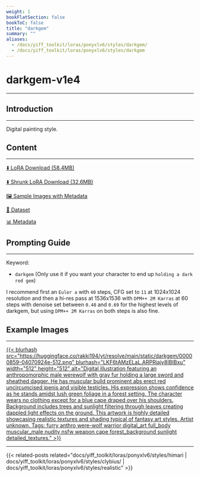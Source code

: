```yaml
---
weight: 1
bookFlatSection: false
bookToC: false
title: "darkgem"
summary: ""
aliases:
  - /docs/yiff_toolkit/loras/ponyxlv6/styles/darkgem/
  - /docs/yiff_toolkit/loras/ponyxlv6/styles/darkgem
---
```


<!--markdownlint-disable MD025 MD033 -->

# darkgem-v1e4

---

## Introduction

---

Digital painting style.

## Content

---

[⬇️ LoRA Download (58.4MB)](https://huggingface.co/rakki194/yt/resolve/main/ponyxl_loras/darkgem-v1e4.safetensors?download=true)

[⬇️ Shrunk LoRA Download (32.6MB)](https://huggingface.co/rakki194/yt/resolve/main/ponyxl_loras_shrunk_2/darkgem-v1e4_frockpt1_th-3.55.safetensors?download=true)

[🖼️ Sample Images with Metadata](https://huggingface.co/k4d3/yiff_toolkit/tree/main/static/{})

[📐 Dataset](https://huggingface.co/datasets/k4d3/furry/tree/main/by_darkgem)

[📊 Metadata](https://huggingface.co/k4d3/yiff_toolkit/raw/main/ponyxl_loras/darkgem-v1e4.json)

## Prompting Guide

---

Keyword:

- `darkgem` (Only use it if you want your character to end up `holding a dark red gem`)

I recommend first an `Euler a` with `40` steps, CFG set to `11` at 1024x1024 resolution and then a hi-res pass at 1536x1536 with `DPM++ 2M Karras` at 60 steps with denoise set between `0.40` and `0.69` for the highest levels of darkgem, but using `DPM++ 2M Karras` on both steps is also fine.

## Example Images

---

<div class="image-grid">
  <div class="image-grid-container">
    <a href="https://huggingface.co/rakki194/yt/resolve/main/static/darkgem/00000859-04070924e.png">
      {{< blurhash
        src="https://huggingface.co/rakki194/yt/resolve/main/static/darkgem/00000859-04070924e-512.png"
        blurhash="LKF6tAMzELaL.ARPRiajy8IBIBxu"
        width="512"
        height="512"
        alt="Digital illustration featuring an anthropomorphic male werewolf with gray fur holding a large sword and sheathed dagger. He has muscular build prominent abs erect red uncircumcised ipenis and visible testicles. His expression shows confidence as he stands amidst lush green foliage in a forest setting. The character wears no clothing except for a blue cape draped over his shoulders. Background includes trees and sunlight filtering through leaves creating dappled light effects on the ground. This artwork is highly detailed showcasing realistic textures and shading typical of fantasy art styles. Artist unknown. Tags: furry anthro were-wolf warrior digital_art full_body muscular_male nudity nsfw weapon cape forest_background sunlight detailed_textures."
      >}}
    </a>
  </div>
</div>

---

<!--
HUGO_SEARCH_EXCLUDE_START
-->
{{< related-posts related="docs/yiff_toolkit/loras/ponyxlv6/styles/himari | docs/yiff_toolkit/loras/ponyxlv6/styles/clybius/ | docs/yiff_toolkit/loras/ponyxlv6/styles/realistic" >}}
<!--
HUGO_SEARCH_EXCLUDE_END
-->
